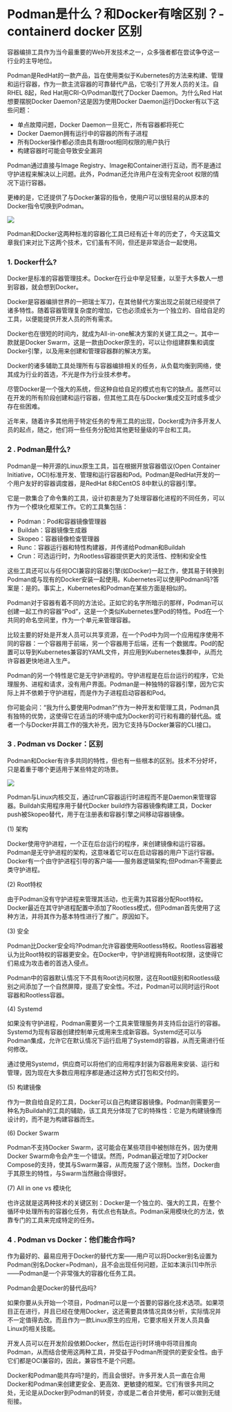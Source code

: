 # Podman是什么？和Docker有啥区别？-containerd docker 区别
容器编排工具作为当今最重要的Web开发技术之一，众多强者都在尝试争夺这一行业的主导地位。

Podman是RedHat的一款产品，旨在使用类似于Kubernetes的方法来构建、管理和运行容器，作为一款主流容器的可靠替代产品，它吸引了开发人员的关注。自RHEL 8起，Red Hat用CRI-O/Podman取代了Docker Daemon。为什么Red Hat想要摆脱Docker Daemon?这是因为使用Docker Daemon运行Docker有以下这些问题：

*   单点故障问题，Docker Daemon一旦死亡，所有容器都将死亡
*   Docker Daemon拥有运行中的容器的所有子进程
*   所有Docker操作都必须由具有跟root相同权限的用户执行
*   构建容器时可能会导致安全漏洞

Podman通过直接与Image Registry、Image和Container进行互动，而不是通过守护进程来解决以上问题。此外，Podman还允许用户在没有完全root 权限的情况下运行容器。

更棒的是，它还提供了与Docker兼容的指令，使用户可以很轻易的从原本的Docker指令切换到Podman。

[![](https://s3.51cto.com/oss/202201/17/d24e52f1b15b8730368c4e4fc97f95d9.jpg)
](https://s3.51cto.com/oss/202201/17/d24e52f1b15b8730368c4e4fc97f95d9.jpg)

Podman和Docker这两种标准的容器化工具已经有近十年的历史了，今天这篇文章我们来对比下这两个技术，它们虽有不同，但还是非常适合一起使用。

### 1\. Docker什么?

Docker是标准的容器管理技术。Docker在行业中举足轻重，以至于大多数人一想到容器，就会想到Docker。

Docker是容器编排世界的一把瑞士军刀，在其他替代方案出现之前就已经提供了诸多特性。随着容器管理复杂度的增加，它也必须成长为一个独立的、自给自足的工具，以便能提供开发人员的所有需求。

Docker也在很短的时间内，就成为All-in-one解决方案的关键工具之一。其中一款就是Docker Swarm，这是一款由Docker原生的，可以让你组建群集和调度Docker引擎，以及用来创建和管理容器群的解决方案。

Docker的诸多辅助工具处理所有与容器编排相关的任务，从负载均衡到网络，使其成为行业的首选，不光是作为行业技术参考。

尽管Docker是一个强大的系统，但这种自给自足的模式也有它的缺点。虽然可以在开发的所有阶段创建和运行容器，但其他工具在与Docker集成交互时或多或少存在些困难。

近年来，随着许多其他用于特定任务的专用工具的出现，Docker成为许多开发人员的起点，随之，他们将一些任务分配给其他更轻量级的平台和工具。

### 2 . Podman是什么?

Podman是一种开源的Linux原生工具，旨在根据开放容器倡议(Open Container Initiative，OCI)标准开发、管理和运行容器和Pod。Podman是RedHat开发的一个用户友好的容器调度器，是RedHat 8和CentOS 8中默认的容器引擎。

它是一款集合了命令集的工具，设计初衷是为了处理容器化进程的不同任务，可以作为一个模块化框架工作。它的工具集包括：

*   Podman：Pod和容器镜像管理器
*   Buildah：容器镜像生成器
*   Skopeo：容器镜像检查管理器
*   Runc：容器运行器和特性构建器，并传递给Podman和Buildah
*   Crun：可选运行时，为Rootless容器提供更大的灵活性、控制和安全性

这些工具还可以与任何OCI兼容的容器引擎(如Docker)一起工作，使其易于转换到Podman或与现有的Docker安装一起使用。Kubernetes可以使用Podman吗?答案是：是的。事实上，Kubernetes和Podman在某些方面是相似的。

Podman对于容器有着不同的方法论。正如它的名字所暗示的那样，Podman可以创建一起工作的容器“Pod”，这是一个类似Kubernetes里Pod的特性。Pod在一个共同的命名空间里，作为一个单元来管理容器。

比较主要的好处是开发人员可以共享资源，在一个Pod中为同一个应用程序使用不同的容器：一个容器用于前端，另一个容器用于后端，还有一个数据库。Pod的配置可以导到Kubernetes兼容的YAML文件，并应用到Kubernetes集群中，从而允许容器更快地进入生产。

Podman的另一个特性是它是无守护进程的。守护进程是在后台运行的程序，它处理服务、进程和请求，没有用户界面。Podman是一种独特的容器引擎，因为它实际上并不依赖于守护进程，而是作为子进程启动容器和Pod。

你可能会问：“我为什么要使用Podman?”作为一种开发和管理工具，Podman具有独特的优势，这使得它在适当的环境中成为Docker的可行和有趣的替代品。或者一个与Docker并肩工作的强大补充，因为它支持与Docker兼容的CLI接口。

### 3 . Podman vs Docker：区别

Podman和Docker有许多共同的特性，但也有一些根本的区别。技术不分好坏，只是着重于哪个更适用于某些特定的场景。

[![](https://s4.51cto.com/oss/202201/17/4aac198e4a4acf14c41c6eead98916a4.jpg)
](https://s4.51cto.com/oss/202201/17/4aac198e4a4acf14c41c6eead98916a4.jpg)

Podman与Linux内核交互，通过runC容器运行时进程而不是Daemon来管理容器。Buildah实用程序用于替代Docker build作为容器镜像构建工具，Docker push被Skopeo替代，用于在注册表和容器引擎之间移动容器镜像。

(1) 架构

Docker使用守护进程，一个正在后台运行的程序，来创建镜像和运行容器。Podman是无守护进程的架构，这意味着它可以在启动容器的用户下运行容器。Docker有一个由守护进程引导的客户端——服务器逻辑架构;但Podman不需要此类守护进程。

(2) Root特权

由于Podman没有守护进程来管理其活动，也无需为其容器分配Root特权。Docker最近在其守护进程配置中添加了Rootless模式，但Podman首先使用了这种方法，并将其作为基本特性进行了推广。原因如下。

(3) 安全

Podman比Docker安全吗?Podman允许容器使用Rootless特权。Rootless容器被认为比Root特权的容器更安全。在Docker中，守护进程拥有Root权限，这使得它们易成为攻击者的首选入侵点。

Podman中的容器默认情况下不具有Root访问权限，这在Root级别和Rootless级别之间添加了一个自然屏障，提高了安全性。不过，Podman可以同时运行Root容器和Rootless容器。

(4) Systemd

如果没有守护进程，Podman需要另一个工具来管理服务并支持后台运行的容器。Systemd为现有容器创建控制单元或用来生成新容器。Systemd还可以与Podman集成，允许它在默认情况下运行启用了Systemd的容器，从而无需进行任何修改。

通过使用Systemd，供应商可以将他们的应用程序封装为容器用来安装、运行和管理，因为现在大多数应用程序都是通过这种方式打包和交付的。

(5) 构建镜像

作为一款自给自足的工具，Docker可以自己构建容器镜像。Podman则需要另一种名为Buildah的工具的辅助，该工具充分体现了它的特殊性：它是为构建镜像而设计的，而不是为构建容器而生。

(6) Docker Swarm

Podman不支持Docker Swarm，这可能会在某些项目中被刨除在外，因为使用Docker Swarm命令会产生一个错误。然而，Podman最近增加了对Docker Compose的支持，使其与Swarm兼容，从而克服了这个限制。当然，Docker由于其原生的特性，与Swarm当然融合得很好。

(7) All in one vs 模块化

也许这就是这两种技术的关键区别：Docker是一个独立的、强大的工具，在整个循环中处理所有的容器化任务，有优点也有缺点。Podman采用模块化的方法，依靠专门的工具来完成特定的任务。

### 4 . Podman vs Docker：他们能合作吗?

作为最好的、最易应用于Docker的替代方案——用户可以将Docker别名设置为Podman(别名Docker=Podman)，且不会出现任何问题，正如本演示\[1\]中所示——Podman是一个非常强大的容器化任务工具。

Podman会是Docker的替代品吗?

如果你要从头开始一个项目，Podman可以是一个首要的容器化技术选项。如果项目正在进行，并且已经在使用Docker，这还需要具体情况具体分析，实际情况并不一定值得去改。而且作为一款Linux原生的应用，它要求相关开发人员具备Linux的相关技能。

开发人员可以在开发阶段依赖Docker，然后在运行时环境中将项目推向Podman，从而结合使用这两种工具，并受益于Podman所提供的更安全性。由于它们都是OCI兼容的，因此，兼容性不是个问题。

Docker和Podman能共存吗?是的，而且会很好。许多开发人员一直在合用Docker和Podman来创建更安全、更高效、更敏捷的框架。它们有很多共同之处，无论是从Docker到Podman的转变，亦或是二者合并使用，都可以做到无缝衔接。